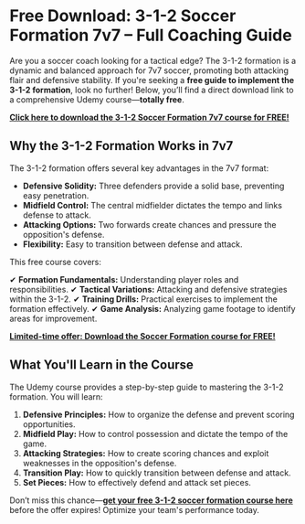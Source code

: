 # Free Download: 3-1-2 Soccer Formation 7v7 – Full Coaching Guide

Are you a soccer coach looking for a tactical edge? The 3-1-2 formation is a dynamic and balanced approach for 7v7 soccer, promoting both attacking flair and defensive stability. If you're seeking a **free guide to implement the 3-1-2 formation**, look no further! Below, you’ll find a direct download link to a comprehensive Udemy course—**totally free**.

[**Click here to download the 3-1-2 Soccer Formation 7v7 course for FREE!**](https://udemywork.com/3-1-2-soccer-formation-7v7)

## Why the 3-1-2 Formation Works in 7v7

The 3-1-2 formation offers several key advantages in the 7v7 format:

*   **Defensive Solidity:** Three defenders provide a solid base, preventing easy penetration.
*   **Midfield Control:** The central midfielder dictates the tempo and links defense to attack.
*   **Attacking Options:** Two forwards create chances and pressure the opposition's defense.
*   **Flexibility:** Easy to transition between defense and attack.

This free course covers:

✔ **Formation Fundamentals:** Understanding player roles and responsibilities.
✔ **Tactical Variations:** Attacking and defensive strategies within the 3-1-2.
✔ **Training Drills:** Practical exercises to implement the formation effectively.
✔ **Game Analysis:** Analyzing game footage to identify areas for improvement.

[**Limited-time offer: Download the Soccer Formation course for FREE!**](https://udemywork.com/3-1-2-soccer-formation-7v7)

## What You'll Learn in the Course

The Udemy course provides a step-by-step guide to mastering the 3-1-2 formation. You will learn:

1.  **Defensive Principles:** How to organize the defense and prevent scoring opportunities.
2.  **Midfield Play:** How to control possession and dictate the tempo of the game.
3.  **Attacking Strategies:** How to create scoring chances and exploit weaknesses in the opposition's defense.
4.  **Transition Play:** How to quickly transition between defense and attack.
5.  **Set Pieces:** How to effectively defend and attack set pieces.

Don’t miss this chance—**[get your free 3-1-2 soccer formation course here](https://udemywork.com/3-1-2-soccer-formation-7v7)** before the offer expires! Optimize your team's performance today.
